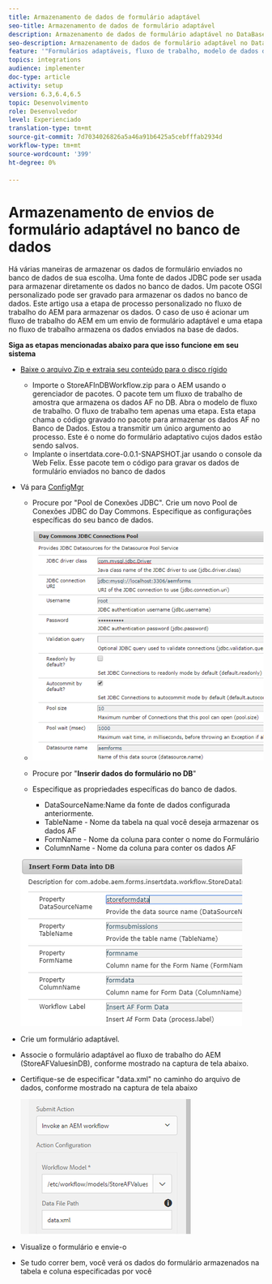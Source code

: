 ```yaml
---
title: Armazenamento de dados de formulário adaptável
seo-title: Armazenamento de dados de formulário adaptável
description: Armazenamento de dados de formulário adaptável no DataBase como parte do fluxo de trabalho do AEM
seo-description: Armazenamento de dados de formulário adaptável no DataBase como parte do fluxo de trabalho do AEM
feature: '"Formulários adaptáveis, fluxo de trabalho, modelo de dados de formulário"'
topics: integrations
audience: implementer
doc-type: article
activity: setup
version: 6.3,6.4,6.5
topic: Desenvolvimento
role: Desenvolvedor
level: Experienciado
translation-type: tm+mt
source-git-commit: 7d7034026826a5a46a91b6425a5cebfffab2934d
workflow-type: tm+mt
source-wordcount: '399'
ht-degree: 0%

---
```



# Armazenamento de envios de formulário adaptável no banco de dados

Há várias maneiras de armazenar os dados de formulário enviados no banco de dados de sua escolha. Uma fonte de dados JDBC pode ser usada para armazenar diretamente os dados no banco de dados. Um pacote OSGI personalizado pode ser gravado para armazenar os dados no banco de dados. Este artigo usa a etapa de processo personalizado no fluxo de trabalho do AEM para armazenar os dados.
O caso de uso é acionar um fluxo de trabalho do AEM em um envio de formulário adaptável e uma etapa no fluxo de trabalho armazena os dados enviados na base de dados.

**Siga as etapas mencionadas abaixo para que isso funcione em seu sistema**

* [Baixe o arquivo Zip e extraia seu conteúdo para o disco rígido](assets/storeafdataindb.zip)

   * Importe o StoreAFInDBWorkflow.zip para o AEM usando o gerenciador de pacotes. O pacote tem um fluxo de trabalho de amostra que armazena os dados AF no DB. Abra o modelo de fluxo de trabalho. O fluxo de trabalho tem apenas uma etapa. Esta etapa chama o código gravado no pacote para armazenar os dados AF no Banco de Dados. Estou a transmitir um único argumento ao processo. Este é o nome do formulário adaptativo cujos dados estão sendo salvos.
   * Implante o insertdata.core-0.0.1-SNAPSHOT.jar usando o console da Web Felix. Esse pacote tem o código para gravar os dados de formulário enviados no banco de dados

* Vá para [ConfigMgr](http://localhost:4502/system/console/configMgr)

   * Procure por &quot;Pool de Conexões JDBC&quot;. Crie um novo Pool de Conexões JDBC do Day Commons. Especifique as configurações específicas do seu banco de dados.

   * ![pool de conexão jdbc](assets/jdbc-connection-pool.png)
   * Procure por &quot;**Inserir dados do formulário no DB**&quot;
   * Especifique as propriedades específicas do banco de dados.
      * DataSourceName:Name da fonte de dados configurada anteriormente.
      * TableName - Nome da tabela na qual você deseja armazenar os dados AF
      * FormName - Nome da coluna para conter o nome do Formulário
      * ColumnName - Nome da coluna para conter os dados AF

   ![insertdata](assets/insertdata.PNG)

* Crie um formulário adaptável.

* Associe o formulário adaptável ao fluxo de trabalho do AEM (StoreAFValuesinDB), conforme mostrado na captura de tela abaixo.

* Certifique-se de especificar &quot;data.xml&quot; no caminho do arquivo de dados, conforme mostrado na captura de tela abaixo

   ![submissão](assets/submissionafforms.png)

* Visualize o formulário e envie-o

* Se tudo correr bem, você verá os dados do formulário armazenados na tabela e coluna especificadas por você



